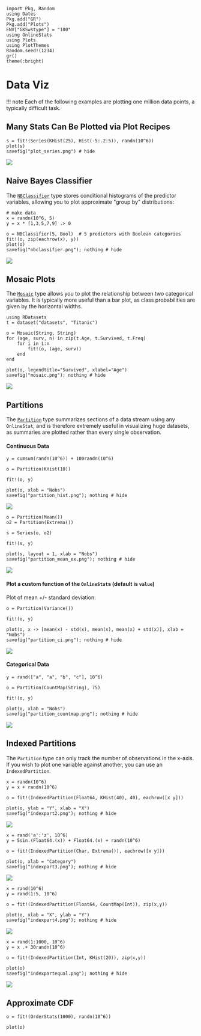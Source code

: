 ```@setup setup
import Pkg, Random
using Dates
Pkg.add("GR")
Pkg.add("Plots")
ENV["GKSwstype"] = "100"
using OnlineStats
using Plots
using PlotThemes
Random.seed!(1234)
gr()
theme(:bright)
```

# Data Viz

!!! note
    Each of the following examples are plotting one million data points, a typically difficult task.

## Many Stats Can Be Plotted via Plot Recipes

```@example setup
s = fit!(Series(KHist(25), Hist(-5:.2:5)), randn(10^6))
plot(s)
savefig("plot_series.png") # hide
```

![](plot_series.png)

## Naive Bayes Classifier

The [`NBClassifier`](@ref) type stores conditional histograms of the predictor variables, allowing you to plot approximate "group by" distributions:

```@example setup
# make data
x = randn(10^6, 5)
y = x * [1,3,5,7,9] .> 0

o = NBClassifier(5, Bool)  # 5 predictors with Boolean categories
fit!(o, zip(eachrow(x), y))
plot(o)
savefig("nbclassifier.png"); nothing # hide
```
![](nbclassifier.png)

## Mosaic Plots

The [`Mosaic`](@ref) type allows you to plot the relationship between two categorical variables.
It is typically more useful than a bar plot, as class probabilities are given by the horizontal
widths.

```@example setup
using RDatasets 
t = dataset("datasets", "Titanic")

o = Mosaic(String, String)
for (age, surv, n) in zip(t.Age, t.Survived, t.Freq)
    for i in 1:n
        fit!(o, (age, surv))
    end
end

plot(o, legendtitle="Survived", xlabel="Age")
savefig("mosaic.png"); nothing # hide
```
![](mosaic.png)

## Partitions

The [`Partition`](@ref) type summarizes sections of a data stream using any `OnlineStat`,
and is therefore extremely useful in visualizing huge datasets, as summaries are plotted
rather than every single observation.

#### Continuous Data

```@example setup
y = cumsum(randn(10^6)) + 100randn(10^6)

o = Partition(KHist(10))

fit!(o, y)

plot(o, xlab = "Nobs")
savefig("partition_hist.png"); nothing # hide
```
![](partition_hist.png)


```@example setup
o = Partition(Mean())
o2 = Partition(Extrema())

s = Series(o, o2)

fit!(s, y)

plot(s, layout = 1, xlab = "Nobs")
savefig("partition_mean_ex.png"); nothing # hide
```
![](partition_mean_ex.png)


#### Plot a custom function of the `OnlineStat`s (default is `value`)

Plot of mean +/- standard deviation:

```@example setup
o = Partition(Variance())

fit!(o, y)

plot(o, x -> [mean(x) - std(x), mean(x), mean(x) + std(x)], xlab = "Nobs")
savefig("partition_ci.png"); nothing # hide
```
![](partition_ci.png)


#### Categorical Data

```@example setup
y = rand(["a", "a", "b", "c"], 10^6)

o = Partition(CountMap(String), 75)

fit!(o, y)

plot(o, xlab = "Nobs")
savefig("partition_countmap.png"); nothing # hide
```
![](partition_countmap.png)


## Indexed Partitions

The `Partition` type can only track the number of observations in the x-axis.  If you wish
to plot one variable against another, you can use an `IndexedPartition`.


```@example setup
x = randn(10^6)
y = x + randn(10^6)

o = fit!(IndexedPartition(Float64, KHist(40), 40), eachrow([x y]))

plot(o, ylab = "Y", xlab = "X")
savefig("indexpart2.png"); nothing # hide
```
![](indexpart2.png)

```@example setup
x = rand('a':'z', 10^6)
y = 5sin.(Float64.(x)) + Float64.(x) + randn(10^6)

o = fit!(IndexedPartition(Char, Extrema()), eachrow([x y]))

plot(o, xlab = "Category")
savefig("indexpart3.png"); nothing # hide
```
![](indexpart3.png)

```@example setup
x = rand(10^6)
y = rand(1:5, 10^6)

o = fit!(IndexedPartition(Float64, CountMap(Int)), zip(x,y))

plot(o, xlab = "X", ylab = "Y")
savefig("indexpart4.png"); nothing # hide
```
![](indexpart4.png)

```@example setup
x = rand(1:1000, 10^6)
y = x .+ 30randn(10^6)

o = fit!(IndexedPartition(Int, KHist(20)), zip(x,y))

plot(o)
savefig("indexpartequal.png"); nothing # hide

```
![](indexpartequal.png)


## Approximate CDF

```@example setup 
o = fit!(OrderStats(1000), randn(10^6))

plot(o)
```